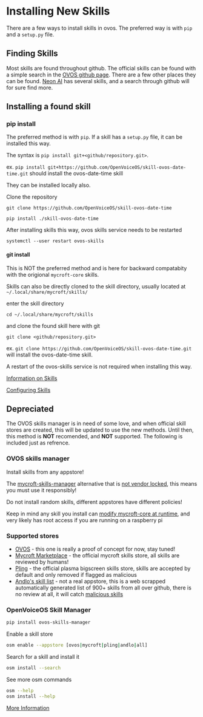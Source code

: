 # Installing New Skills

There are a few ways to install skills in ovos.  The preferred way is with `pip` and a `setup.py` file.

## Finding Skills

Most skills are found throughout github.  The official skills can be found with a simple search in the [OVOS github page](https://github.com/orgs/OpenVoiceOS/repositories?q=skill&type=all&language=&sort=).  There are a few other places they can be found. [Neon AI](https://github.com/NeonGeckoCom) has several skills, and a search through github will for sure find more.

## Installing a found skill

### pip install

The preferred method is with `pip`. If a skill has a `setup.py` file, it can be installed this way.

The syntax is `pip install git+<github/repository.git>`.

ex. `pip install git+https://github.com/OpenVoiceOS/skill-ovos-date-time.git` should install the ovos-date-time skill

They can be installed locally also.

Clone the repository

`git clone https://github.com/OpenVoiceOS/skill-ovos-date-time`

`pip install ./skill-ovos-date-time`

After installing skills this way, ovos skills service needs to be restarted

`systemctl --user restart ovos-skills`


#### git install
This is NOT the preferred method and is here for backward compatabity with the origional `mycroft-core` skills.

Skills can also be directly cloned to the skill directory, usually located at `~/.local/share/mycroft/skills/`

enter the skill directory

`cd ~/.local/share/mycroft/skills`

and clone the found skill here with git

`git clone <github/repository.git>`

ex. `git clone https://github.com/OpenVoiceOS/skill-ovos-date-time.git` will install the ovos-date-time skill.

A restart of the ovos-skills service is not required when installing this way.

[Information on Skills](arch_skills.md)

[Configuring Skills](config_skills.md)

## Depreciated
The OVOS skills manager is in need of some love, and when official skill stores are created, this will be updated to use the new methods.  Until then, this method is **NOT** recomended, and **NOT** supported.  The following is included just as refrence.

### OVOS skills manager

Install skills from any appstore!

The [mycroft-skills-manager](https://github.com/MycroftAI/mycroft-skills-manager) alternative that is [not vendor locked](https://github.com/MycroftAI/mycroft-skills-manager/pull/75), this means you must use it responsibly!

Do not install random skills, different appstores have different policies!

Keep in mind any skill you install can [modify mycroft-core at runtime](https://github.com/JarbasSkills/skill-monkey-patcher), and very likely has
root access if you are running on a raspberry pi


### Supported stores

- [OVOS]() - this one is really a proof of concept for now, stay tuned!
- [Mycroft Marketplace]() - the official mycroft skills store, all skills are
reviewed by humans!
- [Pling]() - the official plasma bigscreen skills store, skills are accepted
by default and only removed if flagged as malicious
- [Andlo's skill list]() - not a real appstore, this is a web scrapped
automatically generated list of 900+ skills from all over github, there
is no review at all, it will catch [malicious skills](https://github.com/JarbasAl/skill-XPLOIT-hijack-speech)

### OpenVoiceOS Skill Manager
```bash
pip install ovos-skills-manager
```
Enable a skill store
```bash
osm enable --appstore [ovos|mycroft|pling|andlo|all]
```
Search for a skill and install it
```bash
osm install --search
```
See more osm commands
```bash
osm --help
osm install --help
```
[More Information](https://github.com/travellingtechie/ovos_skill_manager#readme)
